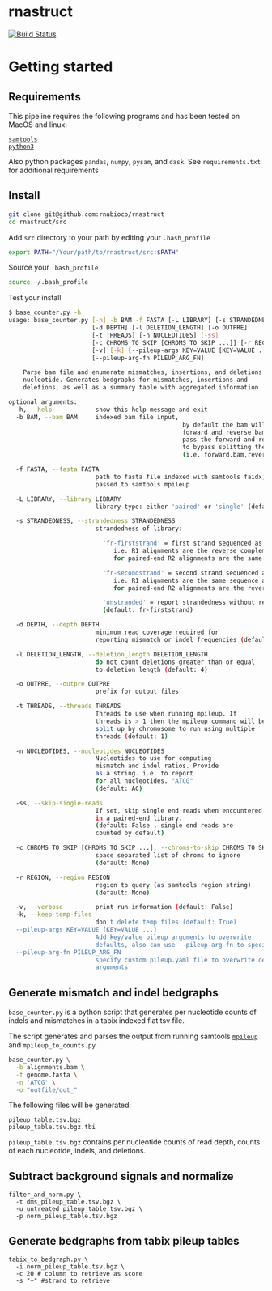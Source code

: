 # rnastruct
[![Build Status](https://travis-ci.org/rnabioco/rnastruct.svg?branch=master)](https://travis-ci.org/rnabioco/rnastruct)

# Getting started

## Requirements
This pipeline requires the following programs and has been tested on
MacOS and linux:

[`samtools`](http://www.htslib.org/download/)  
[`python3`](https://www.python.org/downloads/)   

Also python packages `pandas`, `numpy`, `pysam`, and `dask`. See
`requirements.txt` for additional requirements

## Install 

```bash
git clone git@github.com:rnabioco/rnastruct
cd rnastruct/src
```

Add `src` directory to your path by editing your `.bash_profile`
```bash
export PATH="/Your/path/to/rnastruct/src:$PATH"
```

Source your `.bash_profile` 

```bash
source ~/.bash_profile
```


Test your install

```bash
$ base_counter.py -h
usage: base_counter.py [-h] -b BAM -f FASTA [-L LIBRARY] [-s STRANDEDNESS]
                       [-d DEPTH] [-l DELETION_LENGTH] [-o OUTPRE]
                       [-t THREADS] [-n NUCLEOTIDES] [-ss]
                       [-c CHROMS_TO_SKIP [CHROMS_TO_SKIP ...]] [-r REGION]
                       [-v] [-k] [--pileup-args KEY=VALUE [KEY=VALUE ...]]
                       [--pileup-arg-fn PILEUP_ARG_FN]

    Parse bam file and enumerate mismatches, insertions, and deletions per
    nucleotide. Generates bedgraphs for mismatches, insertions and
    deletions, as well as a summary table with aggregated information

optional arguments:
  -h, --help            show this help message and exit
  -b BAM, --bam BAM     indexed bam file input,
                                                by default the bam will be split into
                                                forward and reverse bams,
                                                pass the forward and reverse bams
                                                to bypass splitting the bams
                                                (i.e. forward.bam,reverse.bam)

  -f FASTA, --fasta FASTA
                        path to fasta file indexed with samtools faidx,
                        passed to samtools mpileup

  -L LIBRARY, --library LIBRARY
                        library type: either 'paired' or 'single' (default: paired)

  -s STRANDEDNESS, --strandedness STRANDEDNESS
                        strandedness of library:

                          'fr-firststrand' = first strand sequenced as R1 (default)
                             i.e. R1 alignments are the reverse complement of RNA,
                             for paired-end R2 alignments are the same sequence as the RNA

                          'fr-secondstrand' = second strand sequenced as R1
                             i.e. R1 alignments are the same sequence as the RNA
                             for paired-end R2 alignments are the reverse complement of the RNA

                          'unstranded' = report strandedness without respect to R1 or R2
                          (default: fr-firststrand)

  -d DEPTH, --depth DEPTH
                        minimum read coverage required for
                        reporting mismatch or indel frequencies (default: 5)

  -l DELETION_LENGTH, --deletion_length DELETION_LENGTH
                        do not count deletions greater than or equal
                        to deletion_length (default: 4)

  -o OUTPRE, --outpre OUTPRE
                        prefix for output files

  -t THREADS, --threads THREADS
                        Threads to use when running mpileup. If
                        threads is > 1 then the mpileup command will be
                        split up by chromosome to run using multiple
                        threads (default: 1)

  -n NUCLEOTIDES, --nucleotides NUCLEOTIDES
                        Nucleotides to use for computing
                        mismatch and indel ratios. Provide
                        as a string. i.e. to report
                        for all nucleotides. "ATCG"
                        (default: AC)

  -ss, --skip-single-reads
                        If set, skip single end reads when encountered
                        in a paired-end library.
                        (default: False , single end reads are
                        counted by default)

  -c CHROMS_TO_SKIP [CHROMS_TO_SKIP ...], --chroms-to-skip CHROMS_TO_SKIP [CHROMS_TO_SKIP ...]
                        space separated list of chroms to ignore
                        (default: None)

  -r REGION, --region REGION
                        region to query (as samtools region string)
                        (default: None)

  -v, --verbose         print run information (default: False)
  -k, --keep-temp-files
                        don't delete temp files (default: True)
  --pileup-args KEY=VALUE [KEY=VALUE ...]
                        Add key/value pileup arguments to overwrite
                        defaults, also can use --pileup-arg-fn to specify args
  --pileup-arg-fn PILEUP_ARG_FN
                        specify custom pileup.yaml file to overwrite default
                        arguments
```

## Generate mismatch and indel bedgraphs

`base_counter.py` is a python script that generates per nucleotide counts of indels and mismatches in 
a tabix indexed flat tsv file. 

The script generates and parses the output from running samtools
[`mpileup`](http://www.htslib.org/doc/bcftools.html) and 
`mpileup_to_counts.py`

```bash
base_counter.py \
  -b alignments.bam \
  -f genome.fasta \
  -n 'ATCG' \
  -o "outfile/out_" 

```

The following files will be generated:

```
pileup_table.tsv.bgz
pileup_table.tsv.bgz.tbi
```

`pileup_table.tsv.bgz` contains per nucleotide counts of read depth, counts
of each nucleotide, indels, and deletions.


## Subtract background signals and normalize

```
filter_and_norm.py \
  -t dms_pileup_table.tsv.bgz \
  -u untreated_pileup_table.tsv.bgz \
  -p norm_pileup_table.tsv.bgz

```


## Generate bedgraphs from tabix pileup tables

```
tabix_to_bedgraph.py \
  -i norm_pileup_table.tsv.bgz \
  -c 20 # column to retrieve as score
  -s "+" #strand to retrieve

```

